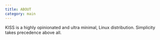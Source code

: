 ```yaml
---
title: ABOUT
category: main
---
```


KISS is a highly opinionated and ultra minimal, Linux distribution. Simplicity takes precedence above all.

